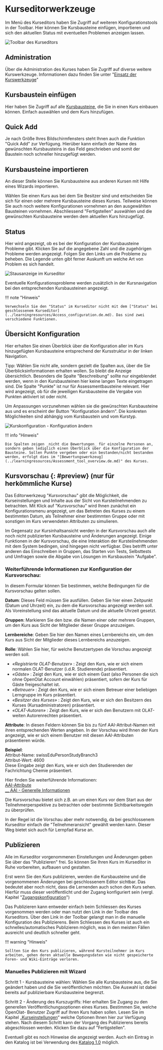 # Kurseditorwerkzeuge

Im Menü des Kurseditors haben Sie Zugriff auf weiteren Konfigurationstools in der Toolbar. Hier können Sie Kursbausteine einfügen, importieren und sich den aktuellen Status mit eventuellen Problemen anzeigen lassen.  

![Toolbar des Kurseditors](assets/Menu_Kurseditor18.jpg)

## Administration

Über die Administration des Kurses haben Sie Zugriff auf diverse weitere Kurswerkzeuge. Informationen dazu
finden Sie unter "[Einsatz der Kurswerkzeuge](../learningresources/Using_Course_Tools.de.md)"


## Kursbaustein einfügen

Hier haben Sie Zugriff auf alle [Kursbausteine](Course_Elements.de.md), die Sie in einen Kurs einbauen können. Einfach auswählen und dem Kurs hinzufügen.

## Quick Add

Je nach Größe Ihres Bildschirmfensters steht Ihnen auch die Funktion "Quick Add" zur Verfügung. Hierüber kann einfach der Name des gewünschten Kursbausteins in das Feld geschrieben und somit der Baustein noch schneller hinzugefügt werden. 

## Kursbausteine importieren

An dieser Stelle können Sie Kursbausteine aus anderen Kursen mit Hilfe eines Wizards importieren. 

Wählen Sie einen Kurs aus bei dem Sie Besitzer sind und entscheiden Sie sich für einen oder mehrere Kursbausteine dieses Kurses. Teilweise können Sie auch noch weitere Konfigurationen vornehmen an den ausgewählten Bausteinen vornehmen. Abschliessend "Fertigstellen" auswählen und die gewünschten Kursbausteine werden dem aktuellen Kurs hinzugefügt. 

## Status

Hier wird angezeigt, ob es bei der Konfiguration der Kursbausteine Probleme
gibt. Klicken Sie auf die angegebene Zahl und die zugehörigen Probleme werden
angezeigt. Folgen Sie den Links um die Probleme zu beheben. Die Legende unten gibt ferner Auskunft um welche Art
von Problem es sich handelt.

![Stausanzeige im Kurseditor](assets/Status_18.jpg)

Eventuelle Konfigurationsprobleme werden zusätzlich in der Kursnavigation bei den entsprechenden Kursbausteinen angezeigt.

!!! note "Hinweis"

    Verwechseln Sie den "Status" im Kurseditor nicht mit dem ["Status" bei geschlossenem Kurseditor](../learningresources/Access_configuration.de.md). Das sind zwei verschiedene Funktionen.

## Übersicht Konfiguration

Hier erhalten Sie einen Überblick über die Konfiguration aller im Kurs
hinzugefügten Kursbausteine entsprechend der Kursstruktur in der linken
Navigation. 

Tipp: Wählen Sie nicht alle, sondern gezielt die Spalten aus, über die Sie Überblicksinformationen erhalten wollen. So bleibt die Anzeige übersichtlich. 
Besonders die Spalte "Beschreibung" sollte
nur eingeblendet werden, wenn in den Kursbausteinen hier keine langen Texte
eingetragen sind. Die Spalte "Punkte" ist nur für Assessmentbausteine relevant. Hier wird angezeigt, ob für die jeweiligen Kursbausteine die Vergabe von Punkten
aktiviert ist oder nicht.

Um Anpassungen vorzunehmen wählen sie die gewünschten Kursbausteine aus und es erscheint der Button "Konfiguration ändern". Die konkreten Möglichkeiten sind abhängig vom Kursbaustein und vom Kurstyp.

![Kurskonfiguration - Konfiguration ändern](assets/Kurseditor_Konfiguration_aendern.png)

!!! info "Hinweis"

    Die Spalten zeigen _nicht die Bewertungen_ für einzelne Personen an, sondern geben lediglich einen Überblick über die Konfiguration der Bausteine. Sollen Punkte vergeben oder ein bestanden/nicht bestanden werden, erfolgt dies im "[Bewertungswerkzeug](../learningresources/Assessment_tool_overview.de.md)" des Kurses.


## Kursvorschau {: #preview} (nur für herkömmliche Kurse)

Das Editorwerkzeug "Kursvorschau" gibt  die Möglichkeit, die Kurseinstellungen und Inhalte aus der Sicht von Kursteilnehmenden zu betrachten. Mit Klick auf "Kursvorschau" wird Ihnen zunächst ein
Konfigurationsmenu angezeigt, um das Betreten des Kurses zu einem bestimmten
Datum, als Teilnehmer einer bestimmten Gruppe oder mit sonstigen im Kurs
verwendeten Attributen zu simulieren.

Im Gegensatz zur Kursinhaltsansicht werden in der Kursvorschau auch alle noch
nicht publizierten Kursbausteine und Änderungen angezeigt. Einige Funktionen
in der Kursvorschau, die eine Interaktion der Kursteilnehmenden mit dem System
bedingen, sind hingegen nicht verfügbar. Dies betrifft unter anderen das
Einschreiben in Gruppen, das Starten von Tests, Selbsttests und Umfragen sowie
die Abgabe von Lösungen im Kursbaustein "Aufgabe".

### Weiterführende Informationen zur Konfiguration der Kursvorschau:

In diesem Formular können Sie bestimmen, welche Bedingungen für die
Kursvorschau gelten sollen.  
  
**Datum**: Dieses Feld müssen Sie ausfüllen. Geben Sie hier einen Zeitpunkt
(Datum und Uhrzeit) ein, zu dem die Kursvorschau angezeigt werden soll. Als
Voreinstellung sind das aktuelle Datum und die aktuelle Uhrzeit gesetzt.  
  
**Gruppen**: Markieren Sie den bzw. die Namen einer oder mehrere Gruppen, um
den Kurs aus Sicht der Mitglieder dieser Gruppe anzuzeigen.  
  
**Lernbereiche**: Geben Sie hier den Namen eines Lernbereichs ein, um den Kurs
aus Sicht der Mitglieder dieses Lernbereichs anzuzeigen.  
  
**Rolle**: Wählen Sie hier, für welche Benutzertypen die Vorschau angezeigt
werden soll.

  *  _«Registrierte OLAT-Benutzer»_ : Zeigt den Kurs, wie er sich einem normalen OLAT-Benutzer (i.d.R. Studierende) präsentiert.
  *  _«Gäste»_ : Zeigt den Kurs, wie er sich einem Gast (also Personen die sich ohne OpenOlat Account einwählen) präsentiert, sofern der Kurs für Gäste freigeschaltet ist.
  *  _«Betreuer»_ : Zeigt den Kurs, wie er sich einem Betreuer einer beliebigen Lerngruppe im Kurs präsentiert.
  *  _«Besitzer des Kurses»_ : Zeigt den Kurs, wie er sich den Besitzern des Kurses (Kursadministratoren) präsentiert.
  *  _«OLAT-Autoren»_ : Zeigt den Kurs, wie er sich den Benutzern mit OLAT-weiten Autorenrechten präsentiert.

 **Attribute**: In diesen Feldern können Sie bis zu fünf AAI-Attribut-Namen
mit ihren entsprechenden Werten angeben. In der Vorschau wird Ihnen der Kurs
angezeigt, wie er sich einem Benutzer mit diesen AAI-Attributen präsentieren
würde.  
  
**Beispiel**:  
Attribut-Name: swissEduPersonStudyBranch3  
Attribut-Wert: 4600  
Diese Eingabe zeigt den Kurs, wie er sich den Studierenden der Fachrichtung
Chemie präsentiert.  
  
Hier finden Sie weiterführende Informationen:  
[AAI-Attribute ](Access_Restrictions_in_the_Expert_Mode.de.md)  
[__ AAI - Generelle Informationen](http://www.switch.ch/aai/)

Die Kursvorschau bietet sich z.B. an um einen Kurs vor dem Start aus der Teilnehmerperspektive zu betrachten oder bestimmte Sichtbarkeitsregeln zu
überprüfen.

In der Regel ist die Vorschau aber mehr notwendig, da bei geschlossenem Kurseditor einfach die "Teilnehmeransicht" gewählt werden kann. Dieser Weg bietet sich auch für Lernpfad Kurse an.

## Publizieren

Alle im Kurseditor vorgenommenen Einstellungen und Änderungen geben Sie über das "Publizieren" frei. So können Sie Ihren Kurs im Kurseditor in Ruhe vorbereiten, aufbauen und gestalten.

Erst wenn Sie den Kurs publizieren, werden die Kursbausteine und die vorgenommenen Änderungen bei geschlossenem Editor sichtbar. Das bedeutet aber noch nicht, dass die Lernenden auch schon den Kurs sehen. Hierfür muss dieser veröffentlicht und der Zugang konfiguriert sein (vergl. Kapitel
"[Zugangskonfiguration](Access_configuration.de.md)")

Das Publizieren kann entweder einfach beim Schliessen des Kurses vorgenommen werden oder man nutzt den Link in der Toolbar des Kurseditors. Über den Link in der Toolbar gelangt man in die manuelle Konfiguration des Publizierens. Beim Schliessen des Kurses ist auch ein schnelles/automatisches Publizieren möglich, was in den meisten Fällen ausreicht und deutlich schneller geht. 

!!! warning "Hinweis"

    Sollten Sie den Kurs publizieren, während Kursteilnehmer im Kurs arbeiten, gehen deren aktuelle Bewegungsdaten wie nicht gespeicherte Foren- und Wiki-Einträge verloren.
    
### Manuelles Publizieren mit Wizard

Schritt 1 - Kursbausteine wählen: Wählen Sie alle Kursbausteine aus, die Sie geändert haben und die Sie veröffentlichen möchten. Die Auswahl ist dabei bereits auf publizierbare Kursbausteine begrenzt.

Schritt 2 - Änderung des Kurszugriffs: Hier erhalten Sie Zugang zu den generellen
Veröffentlichungsoptionen eines Kurses. Bestimmen Sie, welche OpenOlat-
Benutzer Zugriff auf Ihren Kurs haben sollen. Lesen Sie im Kapitel
„[Kurseinstellungen](Course_Settings.de.md)“ welche  Optionen Ihnen hier zur
Verfügung stehen. Nach diesem Schritt kann der Vorgang des Publizierens
bereits abgeschlossen werden. Klicken Sie dazu auf "Fertigstellen".

Eventuell gibt es noch Hinweise die angezeigt werden. Auch ein Eintrag in den Katalog ist bei Verwendung des [Katalog 1.0](../area_modules/catalog1.0.de.md) möglich.



  

  

